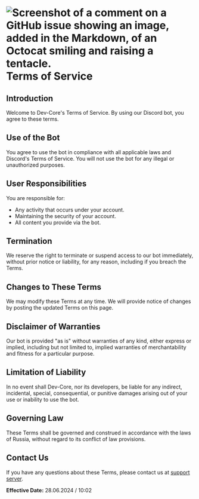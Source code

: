 # ![Screenshot of a comment on a GitHub issue showing an image, added in the Markdown, of an Octocat smiling and raising a tentacle.](https://cdn.discordapp.com/avatars/1255982377386119251/9feafd2b4ae2cdbd5976be3cf312f4ba.png?size=40) Terms of Service

## Introduction
Welcome to Dev-Core's Terms of Service. By using our Discord bot, you agree to these terms.

## Use of the Bot
You agree to use the bot in compliance with all applicable laws and Discord's Terms of Service. You will not use the bot for any illegal or unauthorized purposes.

## User Responsibilities
You are responsible for:
- Any activity that occurs under your account.
- Maintaining the security of your account.
- All content you provide via the bot.

## Termination
We reserve the right to terminate or suspend access to our bot immediately, without prior notice or liability, for any reason, including if you breach the Terms.

## Changes to These Terms
We may modify these Terms at any time. We will provide notice of changes by posting the updated Terms on this page.

## Disclaimer of Warranties
Our bot is provided "as is" without warranties of any kind, either express or implied, including but not limited to, implied warranties of merchantability and fitness for a particular purpose.

## Limitation of Liability
In no event shall Dev-Core, nor its developers, be liable for any indirect, incidental, special, consequential, or punitive damages arising out of your use or inability to use the bot.

## Governing Law
These Terms shall be governed and construed in accordance with the laws of Russia, without regard to its conflict of law provisions.

## Contact Us
If you have any questions about these Terms, please contact us at [support server](https://discord.gg/8fVBVpeast).

**Effective Date:** 28.06.2024 / 10:02


